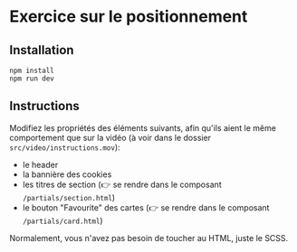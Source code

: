 # Exercice sur le positionnement

## Installation

```
npm install
npm run dev
```

## Instructions

Modifiez les propriétés des éléments suivants, afin qu'ils aient le même comportement que sur la vidéo (à voir dans le dossier `src/video/instructions.mov`):

- le header
- la bannière des cookies
- les titres de section (👉 se rendre dans le composant `/partials/section.html`)
- le bouton "Favourite" des cartes (👉 se rendre dans le composant `/partials/card.html`)

Normalement, vous n'avez pas besoin de toucher au HTML, juste le SCSS.
